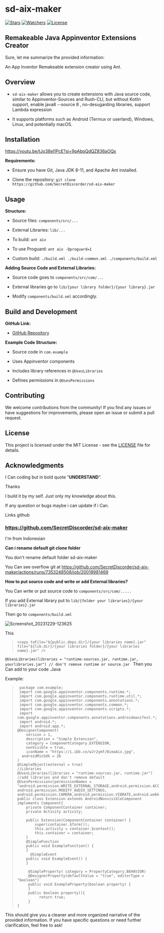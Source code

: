 # sd-aix-maker

[![Stars](https://img.shields.io/github/stars/SecretDiscorder/sd-aix-maker.svg)](https://github.com/SecretDiscorder/sd-aix-maker/stargazers)
[![Watchers](https://img.shields.io/github/watchers/SecretDiscorder/sd-aix-maker.svg)](https://github.com/SecretDiscorder/sd-aix-maker/watchers)
[![License](https://img.shields.io/github/license/SecretDiscorder/sd-aix-maker.svg)](https://github.com/SecretDiscorder/sd-aix-maker/blob/main/LICENSE)

## Remakeable Java Appinventor Extensions Creator
Sure, let me summarize the provided information:

An App Inventor Remakeable extension creator using Ant.

## Overview

- `sd-aix-maker` allows you to create extensions with Java source code, similar to Appinventor-Sources and Rush-CLI, but without Kotlin support, enable java8 --source 8 , no-desugarding libraries, support Lambda expression

- It supports platforms such as Android (Termux or userland), Windows, Linux, and potentially macOS.


## Installation

https://youtu.be/tJo38el1PcE?si=9pAbpQdQZ836aOQx

**Requirements:**

- Ensure you have Git, Java JDK 8-11, and Apache Ant installed.

- Clone the repository: `git clone https://github.com/SecretDiscorder/sd-aix-maker`

## Usage

**Structure:**

- Source files: `components/src/...`

- External Libraries: `lib/...`

- To build: `ant aix`

- To use Proguard: `ant aix -Dproguard=1`

- Custom build: `./build.xml ./build-common.xml ./components/build.xml`


**Adding Source Code and External Libraries:**

- Source code goes to `components/src/com/...`

- External libraries go to `lib/{your library folder}/{your library}.jar`

- Modify `components/build.xml` accordingly.

## Build and Development


**GitHub Link:**

- [GitHub Repository](https://github.com/SecretDiscorder/sd-aix-maker)


**Example Code Structure:**

- Source code in `com.example`

- Uses Appinventor components

- Includes library references in `@UsesLibraries`

- Defines permissions in `@UsesPermissions`



## Contributing

We welcome contributions from the community! If you find any issues or have suggestions for improvements, please open an issue or submit a pull request.

## License

This project is licensed under the MIT License - see the [LICENSE](LICENSE) file for details.

## Acknowledgments

I Can coding but in bold quote "**UNDERSTAND**". 

Thanks

I build it by my self. Just only my knowledge about this.

If any question or bugs maybe i can update if i Can.

Links github

### https://github.com/SecretDiscorder/sd-aix-maker

 I'm from Indonesian

**Can i rename default git clone folder**

You don't rename default folder sd-aix-maker

You Can see overflow git at https://github.com/SecretDiscorder/sd-aix-maker/actions/runs/7353248508/job/20018981469


**How to put source code and write or add External libraries?**

You Can write or put source code to `components/src/com/.....`

If you add External library put to `lib/{folder your libraries}/{your libraries}.jar`

Then go to `components/build.xml`

![Screenshot_20231229-123625](https://github.com/SecretDiscorder/sd-aix-maker/assets/139457966/caec0523-d7f5-4420-9359-a4eae912e286)

This

>`<copy toFile="${public.deps.dir}/{your libraries name}.jar" `
>`file="${lib.dir}/{your libraries folder}/{your libraries name}.jar" />`

`@UsesLibraries(libraries = "runtime-sources.jar, runtime.jar, yourlibraries.jar") // don't remove runtime or source.jar
`
Then you Can add to your code .Java 

Example:

>      package com.example; 
>      import com.google.appinventor.components.runtime.*; 
>      import com.google.appinventor.components.runtime.util.*;
>      import com.google.appinventor.components.annotations.*;
>      import com.google.appinventor.components.common.*;
>      import com.google.appinventor.components.scripts.*;
>      import com.google.appinventor.components.annotations.androidmanifest.*;
>      import android.*;
>      import android.app.*;
>     @DesignerComponent(
>         version = 1,
>         description = "Simple Extension",
>         category = ComponentCategory.EXTENSION,
>         nonVisible = true,
>         iconName = "https://i.ibb.co/wJr2ymf/BimaAix.jpg",
> 		androidMinSdk = 26
>     )
>     @SimpleObject(external = true)
>     //Libraries
>     @UsesLibraries(libraries = "runtime-sources.jar, runtime.jar") //add libraries and don't remove default
>     @UsesPermissions(permissionNames = "android.permission.WRITE_EXTERNAL_STORAGE,android.permission.ACCESS_DOWNLOAD_MANAGER,android.permission.ACCESS_FINE_LOCATION,android.permission.RECORD_AUDIO, android.permission.MODIFY_AUDIO_SETTINGS, android.permission.CAMERA,android.permission.VIBRATE,android.webkit.resource.VIDEO_CAPTURE,android.webkit.resource.AUDIO_CAPTURE,android.launcher.permission.INSTALL_SHORTCUT,android.permission.ACTION_MANAGE_OVERLAY_PERMISSION,android.permission.CLEAR_APP_CACHE,android.permission.SYSTEM_ALERT_WINDOW,android.permission.HIDE_OVERLAY_WINDOWS,android.permission.QUERY_ALL_PACKAGES,android.permission.INTERNET,android.permission.MANAGE_EXTERNAL_STORAGE,android.permission.REQUEST_DELETE_PACKAGES,android.permission.REQUEST_INSTALL_PACKAGES,com.android.launcher.permission.INSTALL_SHORTCUT")
>     public class Extension extends AndroidNonvisibleComponent implements Component{
>         private ComponentContainer container;
>         private Activity activity;
> 
>         public Extension(ComponentContainer container) {
>             super(container.$form());
>             this.activity = container.$context();
>             this.container = container;
>         }
> 	      @SimpleFunction
>         public void ExampleFunction() {
>         }
>       	@SimpleEvent
>         public void ExampleEvent() {
>         }
>     
>          @SimpleProperty( category = PropertyCategory.BEHAVIOR)
>          @DesignerProperty(defaultValue = "true", editorType = "boolean")
>          public void ExampleProperty(boolean property) {
>          }
>          public boolean property(){
>               return true;
>          }
>     }
This should give you a cleaner and more organized narrative of the provided information. If you have specific questions or need further clarification, feel free to ask!

